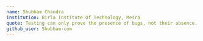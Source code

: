 ```yaml
---
name: Shubham Chandra
institution: Birla Institute Of Technology, Mesra
quote: Testing can only prove the presence of bugs, not their absence.
github_user: Shubham-com
---
```

